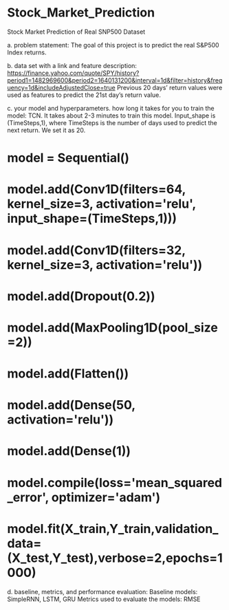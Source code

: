 # Stock_Market_Prediction
Stock Market Prediction of Real SNP500 Dataset 

a. problem statement:
The goal of this project is to predict the real S&P500 Index returns.


b. data set with a link and feature description: 
https://finance.yahoo.com/quote/SPY/history?period1=1482969600&period2=1640131200&interval=1d&filter=history&frequency=1d&includeAdjustedClose=true
Previous 20 days’ return values were used as features to predict the 21st day’s return value.

c. your model and hyperparameters. how long it takes for you to train the model:
TCN. It takes about 2-3 minutes to train this model. Input_shape is (TimeSteps,1), where TimeSteps is the number of days used to predict the next return. We set it as 20.

# model = Sequential()
# model.add(Conv1D(filters=64, kernel_size=3, activation='relu', input_shape=(TimeSteps,1)))
# model.add(Conv1D(filters=32, kernel_size=3, activation='relu'))
# model.add(Dropout(0.2))
# model.add(MaxPooling1D(pool_size=2))
# model.add(Flatten())
# model.add(Dense(50, activation='relu'))
# model.add(Dense(1))
# model.compile(loss='mean_squared_error', optimizer='adam')

# model.fit(X_train,Y_train,validation_data=(X_test,Y_test),verbose=2,epochs=1000)
  

d. baseline, metrics, and performance evaluation:
Baseline models: SimpleRNN, LSTM, GRU
Metrics used to evaluate the models: RMSE

